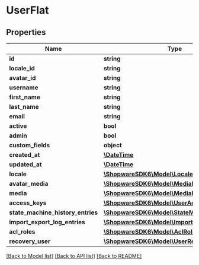 # UserFlat

## Properties
Name | Type | Description | Notes
------------ | ------------- | ------------- | -------------
**id** | **string** |  | [optional] 
**locale_id** | **string** |  | 
**avatar_id** | **string** |  | [optional] 
**username** | **string** |  | 
**first_name** | **string** |  | 
**last_name** | **string** |  | 
**email** | **string** |  | 
**active** | **bool** |  | [optional] 
**admin** | **bool** |  | [optional] 
**custom_fields** | **object** |  | [optional] 
**created_at** | [**\DateTime**](\DateTime.md) |  | 
**updated_at** | [**\DateTime**](\DateTime.md) |  | 
**locale** | [**\ShopwareSDK6\Model\LocaleFlat**](LocaleFlat.md) |  | [optional] 
**avatar_media** | [**\ShopwareSDK6\Model\MediaFlat**](MediaFlat.md) |  | [optional] 
**media** | [**\ShopwareSDK6\Model\MediaFlat**](MediaFlat.md) |  | [optional] 
**access_keys** | [**\ShopwareSDK6\Model\UserAccessKeyFlat**](UserAccessKeyFlat.md) |  | [optional] 
**state_machine_history_entries** | [**\ShopwareSDK6\Model\StateMachineHistoryFlat**](StateMachineHistoryFlat.md) |  | [optional] 
**import_export_log_entries** | [**\ShopwareSDK6\Model\ImportExportLogFlat**](ImportExportLogFlat.md) |  | [optional] 
**acl_roles** | [**\ShopwareSDK6\Model\AclRoleFlat**](AclRoleFlat.md) |  | [optional] 
**recovery_user** | [**\ShopwareSDK6\Model\UserRecoveryFlat**](UserRecoveryFlat.md) |  | [optional] 

[[Back to Model list]](../../README.md#documentation-for-models) [[Back to API list]](../../README.md#documentation-for-api-endpoints) [[Back to README]](../../README.md)

